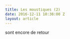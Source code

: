 ```yaml
---
title: Les moustiques (2)
date: 2016-12-11 10:38:00 Z
layout: article
---
```


sont encore de retour